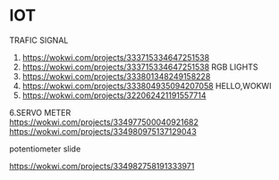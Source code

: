 # IOT
TRAFIC SIGNAL
1.  https://wokwi.com/projects/333715334647251538
2.  https://wokwi.com/projects/333715334647251538
RGB LIGHTS
3.  https://wokwi.com/projects/333801348249158228
4.  https://wokwi.com/projects/333804935094207058
HELLO,WOKWI
6.  https://wokwi.com/projects/322062421191557714

6.SERVO METER<br>
https://wokwi.com/projects/334977500040921682<br>
https://wokwi.com/projects/334980975137129043

potentiometer slide

https://wokwi.com/projects/334982758191333971

